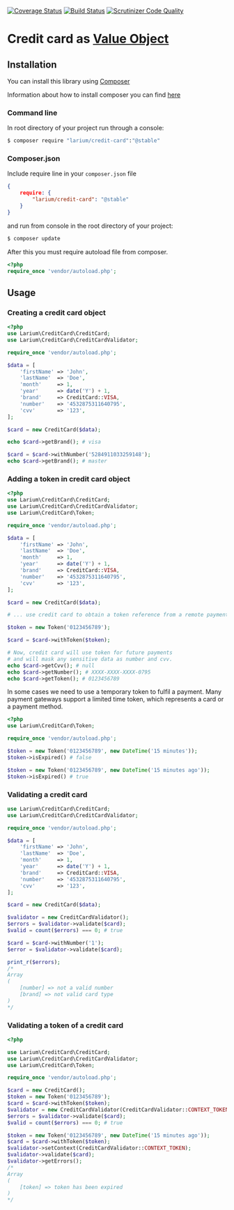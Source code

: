 [![Coverage Status](https://coveralls.io/repos/Larium/larium_creditcard/badge.svg?branch=master&service=github)](https://coveralls.io/github/Larium/larium_creditcard?branch=master) [![Build Status](https://travis-ci.org/Larium/larium_creditcard.svg?branch=master)](https://travis-ci.org/Larium/larium_creditcard) [![Scrutinizer Code Quality](https://scrutinizer-ci.com/g/Larium/larium_creditcard/badges/quality-score.png?b=master)](https://scrutinizer-ci.com/g/Larium/larium_creditcard/?branch=master)


# Credit card as [Value Object](https://en.wikipedia.org/wiki/Value_object)

## Installation
You can install this library using [Composer](http://getcomposer.org)

Information about how to install composer you can find [here](https://getcomposer.org/doc/00-intro.md) 

### Command line
In root directory of your project run through a console:
```bash
$ composer require "larium/credit-card":"@stable"
```
### Composer.json
Include require line in your ```composer.json``` file
```json
{
	require: {
    	"larium/credit-card": "@stable"
    }
}
```
and run from console in the root directory of your project:
```bash
$ composer update
```

After this you must require autoload file from composer.
```php
<?php
require_once 'vendor/autoload.php';
```

## Usage

### Creating a credit card object

````php
<?php
use Larium\CreditCard\CreditCard;
use Larium\CreditCard\CreditCardValidator;

require_once 'vendor/autoload.php';

$data = [
    'firstName' => 'John',
    'lastName'  => 'Doe',
    'month'     => 1,
    'year'      => date('Y') + 1,
    'brand'     => CreditCard::VISA,
    'number'    => '4532875311640795',
    'cvv'       => '123',
];

$card = new CreditCard($data);

echo $card->getBrand(); # visa

$card = $card->withNumber('5284911033259148');
echo $card->getBrand(); # master

````

### Adding a token in credit card object

````php
<?php
use Larium\CreditCard\CreditCard;
use Larium\CreditCard\CreditCardValidator;
use Larium\CreditCard\Token;

require_once 'vendor/autoload.php';

$data = [
    'firstName' => 'John',
    'lastName'  => 'Doe',
    'month'     => 1,
    'year'      => date('Y') + 1,
    'brand'     => CreditCard::VISA,
    'number'    => '4532875311640795',
    'cvv'       => '123',
];

$card = new CreditCard($data);

# ... use credit card to obtain a token reference from a remote payment gateway.

$token = new Token('0123456789');

$card = $card->withToken($token);

# Now, credit card will use token for future payments 
# and will mask any sensitive data as number and cvv.
echo $card->getCvv(); # null
echo $card->getNumber(); # XXXX-XXXX-XXXX-0795
echo $card->getToken(); # 0123456789

````

In some cases we need to use a temporary token to fulfil a payment.
Many payment gateways support a limited time token, which represents a card or
a payment method.

````php
<?php
use Larium\CreditCard\Token;

require_once 'vendor/autoload.php';

$token = new Token('0123456789', new DateTime('15 minutes'));
$token->isExpired() # false

$token = new Token('0123456789', new DateTime('15 minutes ago'));
$token->isExpired() # true

````


### Validating a credit card

````php
use Larium\CreditCard\CreditCard;
use Larium\CreditCard\CreditCardValidator;

require_once 'vendor/autoload.php';

$data = [
    'firstName' => 'John',
    'lastName'  => 'Doe',
    'month'     => 1,
    'year'      => date('Y') + 1,
    'brand'     => CreditCard::VISA,
    'number'    => '4532875311640795',
    'cvv'       => '123',
];

$card = new CreditCard($data);

$validator = new CreditCardValidator();
$errors = $validator->validate($card);
$valid = count($errors) === 0; # true

$card = $card->withNumber('1');
$error = $validator->validate($card);

print_r($errors);
/*
Array
(
    [number] => not a valid number
    [brand] => not valid card type
)
*/
````

### Validating a token of a credit card

````php
<?php

use Larium\CreditCard\CreditCard;
use Larium\CreditCard\CreditCardValidator;
use Larium\CreditCard\Token;

require_once 'vendor/autoload.php';

$card = new CreditCard();
$token = new Token('0123456789');
$card = $card->withToken($token);
$validator = new CreditCardValidator(CreditCardValidator::CONTEXT_TOKEN);
$errors = $validator->validate($card);
$valid = count($errors) === 0; # true

$token = new Token('0123456789', new DateTime('15 minutes ago'));
$card = $card->withToken($token);
$validator->setContext(CreditCardValidator::CONTEXT_TOKEN);
$validator->validate($card);
$validator->getErrors();
/*
Array
(
    [token] => token has been expired
)
*/
````
